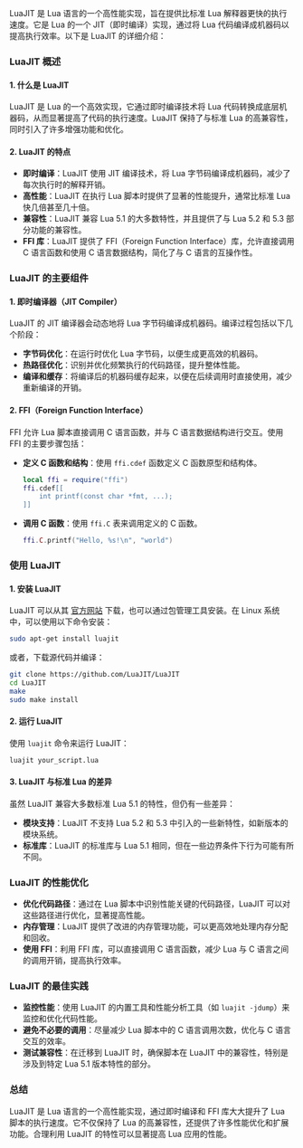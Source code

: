 LuaJIT 是 Lua 语言的一个高性能实现，旨在提供比标准 Lua 解释器更快的执行速度。它是 Lua 的一个 JIT（即时编译）实现，通过将 Lua 代码编译成机器码以提高执行效率。以下是 LuaJIT 的详细介绍：

### LuaJIT 概述

#### 1. **什么是 LuaJIT**

LuaJIT 是 Lua 的一个高效实现，它通过即时编译技术将 Lua 代码转换成底层机器码，从而显著提高了代码的执行速度。LuaJIT 保持了与标准 Lua 的高兼容性，同时引入了许多增强功能和优化。

#### 2. **LuaJIT 的特点**

- **即时编译**：LuaJIT 使用 JIT 编译技术，将 Lua 字节码编译成机器码，减少了每次执行时的解释开销。
- **高性能**：LuaJIT 在执行 Lua 脚本时提供了显著的性能提升，通常比标准 Lua 快几倍甚至几十倍。
- **兼容性**：LuaJIT 兼容 Lua 5.1 的大多数特性，并且提供了与 Lua 5.2 和 5.3 部分功能的兼容性。
- **FFI 库**：LuaJIT 提供了 FFI（Foreign Function Interface）库，允许直接调用 C 语言函数和使用 C 语言数据结构，简化了与 C 语言的互操作性。

### LuaJIT 的主要组件

#### 1. **即时编译器（JIT Compiler）**

LuaJIT 的 JIT 编译器会动态地将 Lua 字节码编译成机器码。编译过程包括以下几个阶段：

- **字节码优化**：在运行时优化 Lua 字节码，以便生成更高效的机器码。
- **热路径优化**：识别并优化频繁执行的代码路径，提升整体性能。
- **编译和缓存**：将编译后的机器码缓存起来，以便在后续调用时直接使用，减少重新编译的开销。

#### 2. **FFI（Foreign Function Interface）**

FFI 允许 Lua 脚本直接调用 C 语言函数，并与 C 语言数据结构进行交互。使用 FFI 的主要步骤包括：

- **定义 C 函数和结构**：使用 `ffi.cdef` 函数定义 C 函数原型和结构体。
  ```lua
  local ffi = require("ffi")
  ffi.cdef[[
      int printf(const char *fmt, ...);
  ]]
  ```
- **调用 C 函数**：使用 `ffi.C` 表来调用定义的 C 函数。
  ```lua
  ffi.C.printf("Hello, %s!\n", "world")
  ```

### 使用 LuaJIT

#### 1. **安装 LuaJIT**

LuaJIT 可以从其 [官方网站](http://luajit.org/) 下载，也可以通过包管理工具安装。在 Linux 系统中，可以使用以下命令安装：
```sh
sudo apt-get install luajit
```
或者，下载源代码并编译：
```sh
git clone https://github.com/LuaJIT/LuaJIT
cd LuaJIT
make
sudo make install
```

#### 2. **运行 LuaJIT**

使用 `luajit` 命令来运行 LuaJIT：
```sh
luajit your_script.lua
```

#### 3. **LuaJIT 与标准 Lua 的差异**

虽然 LuaJIT 兼容大多数标准 Lua 5.1 的特性，但仍有一些差异：

- **模块支持**：LuaJIT 不支持 Lua 5.2 和 5.3 中引入的一些新特性，如新版本的模块系统。
- **标准库**：LuaJIT 的标准库与 Lua 5.1 相同，但在一些边界条件下行为可能有所不同。

### LuaJIT 的性能优化

- **优化代码路径**：通过在 Lua 脚本中识别性能关键的代码路径，LuaJIT 可以对这些路径进行优化，显著提高性能。
- **内存管理**：LuaJIT 提供了改进的内存管理功能，可以更高效地处理内存分配和回收。
- **使用 FFI**：利用 FFI 库，可以直接调用 C 语言函数，减少 Lua 与 C 语言之间的调用开销，提高执行效率。

### LuaJIT 的最佳实践

- **监控性能**：使用 LuaJIT 的内置工具和性能分析工具（如 `luajit -jdump`）来监控和优化代码性能。
- **避免不必要的调用**：尽量减少 Lua 脚本中的 C 语言调用次数，优化与 C 语言交互的效率。
- **测试兼容性**：在迁移到 LuaJIT 时，确保脚本在 LuaJIT 中的兼容性，特别是涉及到特定 Lua 5.1 版本特性的部分。

### 总结

LuaJIT 是 Lua 语言的一个高性能实现，通过即时编译和 FFI 库大大提升了 Lua 脚本的执行速度。它不仅保持了 Lua 的高兼容性，还提供了许多性能优化和扩展功能。合理利用 LuaJIT 的特性可以显著提高 Lua 应用的性能。